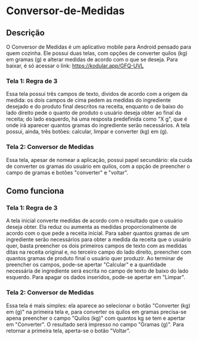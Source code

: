 # Conversor-de-Medidas

## Descrição

O Conversor de Medidas é um aplicativo mobile para Android pensado para quem cozinha. Ele possui duas telas, com opções de converter quilos (kg) em gramas (g) e alterar medidas de acordo com o que se deseja. Para baixar, é só acessar o link: https://kodular.app/GFQ-UVL

### Tela 1: Regra de 3

Essa tela possui três campos de texto, dividos de acordo com a origem da medida: os dois campos de cima pedem as medidas do ingrediente desejado e do produto final descritos na receita, enquanto o de baixo do lado direito pede o quanto de produto o usuário deseja obter ao final da receita; do lado esquerdo, há uma resposta predefinida como "X g", que é onde irá aparecer quantos gramas do ingrediente serão necessários. 
A tela possui, ainda, três botões: calcular, limpar e converter (kg) em (g).

### Tela 2: Conversor de Medidas

Essa tela, apesar de nomear a aplicação, possui papel secundário: ela cuida de converter os gramas do usuário em quilos, com a opção de preencher o campo de gramas e botões "converter" e "voltar".

## Como funciona

### Tela 1: Regra de 3

A tela inicial converte medidas de acordo com o resultado que o usuário deseja obter. Ela reduz ou aumenta as medidas proporcionalmente de acordo com o que pede a receita inicial. Para saber quantos gramas de um ingrediente serão necessários para obter a medida da receita que o usuário quer, basta preencher os dois primeiros campos de texto com as medidas ditas na receita original e, no terceiro campo do lado direito, preencher com quantos gramas de produto final o usuário quer produzir.
Ao terminar de preencher os campos, pode-se apertar "Calcular" e a quantidade necessária de ingrediente será escrita no campo de texto de baixo do lado esquerdo. Para apagar os dados inseridos, pode-se apertar em "Limpar".

### Tela 2: Conversor de Medidas

Essa tela é mais simples: ela aparece ao selecionar o botão "Converter (kg) em (g)" na primeira tela e, para converter os quilos em gramas precisa-se apena preencher o campo "Quilos (kg)" com quantos kg se tem e apertar em "Converter". O resultado será impresso no campo "Gramas (g)". Para retornar a primeira tela, aperta-se o botão "Voltar".
